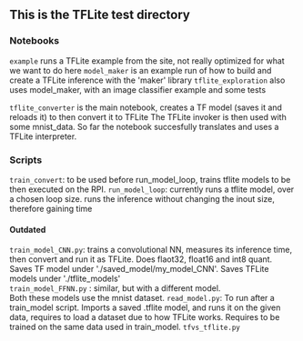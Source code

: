 ## This is the TFLite test directory

### Notebooks 
`example` runs a TFLite example from the site, not really optimized for what we want to do here
`model_maker` is an example run of how to build and create a TFLite inference with the 'maker' library
`tflite_exploration` also uses model_maker, with an image classifier example and some tests

`tflite_converter` is the main notebook, creates a TF model (saves it and reloads it) to then convert it to TFLite
The TFLite invoker is then used with some mnist_data. So far the notebook succesfully translates and uses a TFLite interpreter.


### Scripts
`train_convert`: to be used before run_model_loop, trains tflite models to be then executed on the RPI.
`run_model_loop`: currently runs a tflite model, over a chosen loop size. runs the inference without changing the inout size, therefore gaining time



#### Outdated
`train_model_CNN.py`: trains a convolutional NN, measures its inference time, then convert and run it as TFLite. Does flaot32, float16 and int8 quant. Saves TF model under './saved_model/my_model_CNN'. Saves TFLite models under './tflite_models'  
`train_model_FFNN.py` : similar, but with a different model.   
Both these models use the mnist dataset. 
`read_model.py`: To run after a train_model script. Imports a saved .tflite model, and runs it on the given data, requires to load a dataset due to how TFLite works. Requires to be trained on the same data used in train_model.
`tfvs_tflite.py`